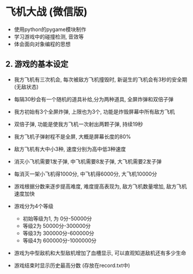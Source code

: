 # 飞机大战 (微信版)
 
- 使用python的pygame模块制作
- 学习游戏中的碰撞检测, 音效等
- 体会面向对象编程的思想


## 2. 游戏的基本设定

- 我方飞机有三次机会, 每次被敌方飞机撞毁时, 新诞生的飞机会有3秒的安全期(无敌状态)

- 每隔30秒会有一个随机的道具补给,分为两种道具, 全屏炸弹和双倍子弹

- 我方初始有3个全屏炸弹, 上限也为3个, 功能是炸毁屏幕中所有敌方飞机

- 双倍子弹, 功能是使我方飞机一次射出两颗子弹, 持续19秒

- 我方飞机子弹射程不是全屏, 大概是屏幕长度的80%

- 敌方飞机有大中小3种, 速度分别为高中低3种速度

- 消灭小飞机需要1发子弹, 中飞机需要8发子弹, 大飞机需要2发子弹

- 每消灭一架小飞机得1000分, 中飞机得6000分, 大飞机10000分

- 游戏根据分数来逐步提高难度, 难度提高表现为, 敌方飞机数量增加, 敌方飞机速度加快

- 游戏分为4个等级
    - 初始等级为1, 为 0分-50000分
    - 等级2为 50000分-300000分
    - 等级3为 300000分-600000分
    - 等级4为 600000分-1000000分

- 游戏为中型敌机和大型敌机增加了血槽显示, 可以直观知道敌机还有多少生命

- 游戏结束时显示历史最高分数 (存放在record.txt中)
